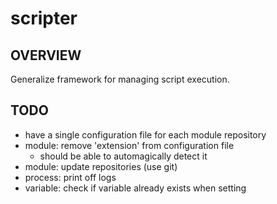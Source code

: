 # scripter
## OVERVIEW
Generalize framework for managing script execution.

## TODO
- have a single configuration file for each module repository
- module: remove 'extension' from configuration file
    - should be able to automagically detect it
- module: update repositories (use git)
- process: print off logs
- variable: check if variable already exists when setting
